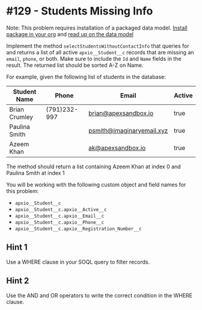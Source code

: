 # #129 - Students Missing Info

Note: This problem requires installation of a packaged data model. [Install package in your org](https://login.salesforce.com/packaging/installPackage.apexp?p0=04t5f000000Gx6CAAS) and [read up on the data model](https://gist.github.com/maujood/9bca1e95a9fe39b1cb881a116873d83e)

Implement the method <code>selectStudentsWithoutContactInfo</code> that queries for and returns a list of all active <code>apxio__Student__c</code> records that are missing an <code>email</code>, <code>phone</code>, or both. Make sure to include the <code>Id</code> and <code>Name</code> fields in the result. The returned list should be sorted A-Z on Name.

For example, given the following list of students in the database:

| Student Name   | Phone          | Email                    | Active |
|----------------|----------------|--------------------------|--------|
| Brian Crumley  | (791)232-997   | brian@apexsandbox.io     | true   |
| Paulina Smith  |                | psmith@imaginaryemail.xyz| true   |
| Azeem Khan     |                | ak@apexsandbox.io        | true   |

The method should return a list containing Azeem Khan at index 0 and Paulina Smith at index 1

You will be working with the following custom object and field names for this problem:

- <code>apxio__Student__c</code></br>
- <code>apxio__Student__c.apxio__Active__c</code></br>
- <code>apxio__Student__c.apxio__Email__c</code></br>
- <code>apxio__Student__c.apxio__Phone__c</code></br>
- <code>apxio__Student__c.apxio__Registration_Number__c</code>

## Hint 1
Use a WHERE clause in your SOQL query to filter records.

## Hint 2
Use the AND and OR operators to write the correct condition in the WHERE clause.